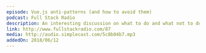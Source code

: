 ```yaml
---
episode: Vue.js anti-patterns (and how to avoid them)
podcast: Full Stack Radio
description: An interesting discussion on what to do and what not to do when writing apps with the hot new JavaScript library Vue.
link: http://www.fullstackradio.com/87
media: http://audio.simplecast.com/5c8b04b7.mp3
addedOn: 2018/06/12
---
```

